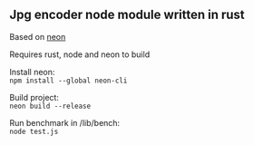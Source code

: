 ## Jpg encoder node module written in rust

Based on [neon](https://github.com/neon-bindings/neon)

Requires rust, node and neon to build

Install neon: \
`npm install --global neon-cli`

Build project: \
`neon build --release`

Run benchmark in /lib/bench: \
`node test.js`


